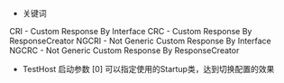 ﻿- 关键词

CRI - Custom Response By Interface
CRC - Custom Response By ResponseCreator
NGCRI - Not Generic Custom Response By Interface
NGCRC - Not Generic Custom Response By ResponseCreator

- TestHost
启动参数 [0] 可以指定使用的Startup类，达到切换配置的效果
